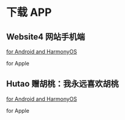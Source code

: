 # 下载 APP

## Website4 网站手机端

[for Android and HarmonyOS <Badge text="0.3.5" vertical="middle"/>](http://sakuyark.com/media/apps/sakuyark-app-0.3.5.apk)

for Apple <Badge text="暂不支持" vertical="middle" type="error"/>

## Hutao 赠胡桃：我永远喜欢胡桃

[for Android and HarmonyOS <Badge text="0.1.7" vertical="middle"/>](http://sakuyark.com/media/apps/hutao-0.1.7.apk)

for Apple <Badge text="暂不支持" vertical="middle" type="error"/>
